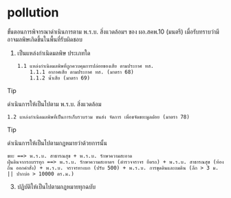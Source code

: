 # pollution
ขั้นตอนการพิจารณาดำเนินการตาม พ.ร.บ. สิ่งแวดล้อมฯ ของ ผอ.สคพ.10 (มนตรี) เมื่อรับทราบว่ามีอาจมลพิษเกิดขึ้นในพื้นที่รับผิดชอบ 
1. เป็นแหล่งกำเนิดมลพิษ ประเภทใด
   ```
   1.1 แหล่งกำเนิดมลพิษที่ถูกควบคุมการปล่อยของเสีย ตามประกาศ ทส.
       1.1.1 อากาศเสีย ตามประกาศ ทส. (มาตรา 68)
       1.1.2 น้ำเสีย (มาตรา 69)
   ```
> [!TIP]
> ดำเนินการให้เป็นไปตาม พ.ร.บ. สิ่งแวดล้อม
   
   ```
   1.2 แหล่งกำเนิดมลพิษที่เป็นการเก็บรวบรวม ขนส่ง จัดการ เพื่อขจัดขยะมูลฝอย (มาตรา 78)
   ```
> [!TIP]
> ดำเนินการให้เป็นไปตามกฎหมายว่าด้วยการนั้น

```
ขยะ ==> พ.ร.บ. สาธารณสุข + พ.ร.บ. รักษาความสะอาด
ฝุ่นดินจากรถบรรทุก ==> พ.ร.บ. รักษาความสะอาดฯ (ตำรวจจราจร ยึดรถ) + พ.ร.บ. สาธารณสุข (ท้องถิ่น ออกคำสั่ง) + พ.ร.บ. จราจรทางบก (ปรับ 500) + พ.ร.บ. การขุดดินและถมดิน (ลึก > 3 ม. || ปากบ่อ > 10000 ตร.ม.)  
```
3. ปฏิบัติให้เป็นไปตามกฎหมายทุกฉบับ
